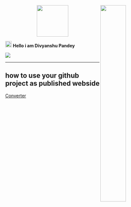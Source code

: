 <div>
  <img align="right" width="40%" src="https://owlbertsio-resized.s3.amazonaws.com/Popper.psd.full.png">
</div>
<div id="header" align="center">
  <img src="https://media.giphy.com/media/M9gbBd9nbDrOTu1Mqx/giphy.gif" width="100"/>
</div>

<img src="https://media4.giphy.com/media/hvRJCLFzcasrR4ia7z/giphy.gif?cid=6c09b9522374v1dy9d4s7yqrb1v745bw7pr7i1kyqo3oben1&ep=v1_internal_gif_by_id&rid=giphy.gif&ct=s" height="20px" width="20px"> <B>Hello i am Divyanshu Pandey</B>






 <img src="https://github.com/Divyanshu-85/Required-Document/blob/main/Skills_Animation_Dark.gif"> 

<hr>

<h2>how to use your github project as published webside</h2>
<a href="https://raw.githack.com/">Converter</a>
